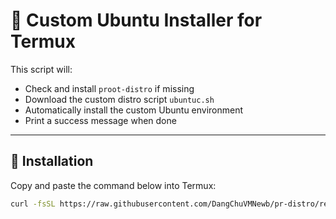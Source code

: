 # 🧩 Custom Ubuntu Installer for Termux

This script will:
- Check and install `proot-distro` if missing  
- Download the custom distro script `ubuntuc.sh`  
- Automatically install the custom Ubuntu environment  
- Print a success message when done  

---

## 🚀 Installation

Copy and paste the command below into Termux:

```bash
curl -fsSL https://raw.githubusercontent.com/DangChuVMNewb/pr-distro/refs/heads/main/install.sh | bash
